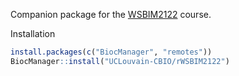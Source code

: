 Companion package for the
[WSBIM2122](https://uclouvain-cbio.github.io/WSBIM2122/) course.

Installation

```r
install.packages(c("BiocManager", "remotes"))
BiocManager::install("UCLouvain-CBIO/rWSBIM2122")
```